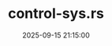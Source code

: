---
layout: inner
position: right
title: 'control-sys.rs'
date: 2025-09-15 21:15:00
categories: poc design
tags: Rust Control
featured_image: '/img/posts/06-control-sys.png'
project_link: 'https://github.com/rdesarz/control-sys-rs'
button_icon: 'github'
button_text: 'Visit Project'
lead_text: "A Rust toolbox for numerical control systems"
---